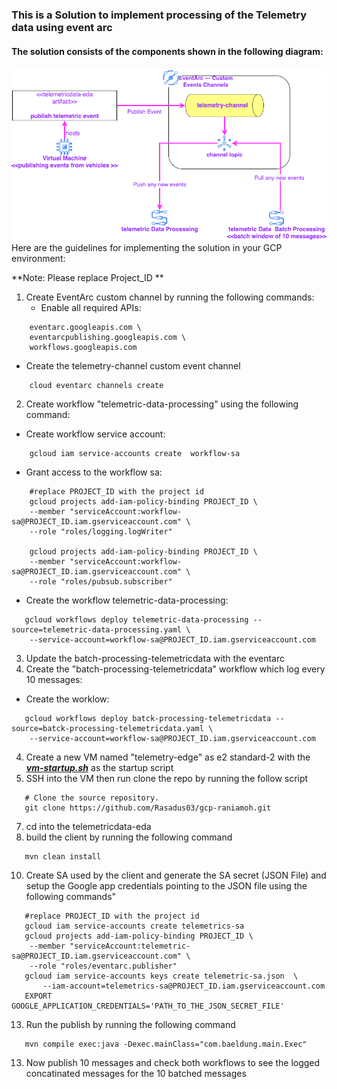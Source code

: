 ### This is a Solution to implement  processing of the Telemetry data  using event arc
#### The solution consists of the components shown in the following diagram:
![solution high level blueprint](Telemetric-data-processing.png)
Here are the guidelines for implementing the solution in your GCP environment:

**Note: Please replace Project_ID **

1. Create EventArc custom channel  by running the following commands:
   - Enable all required APIs:
``` gcloud services enable  \
    eventarc.googleapis.com \
    eventarcpublishing.googleapis.com \
    workflows.googleapis.com
   ```
- Create the telemetry-channel custom event channel
```
    cloud eventarc channels create 
```
2. Create workflow "telemetric-data-processing" using the following command:
- Create workflow service account:
```
    gcloud iam service-accounts create  workflow-sa
```
- Grant access to the workflow sa:
```
    #replace PROJECT_ID with the project id
    gcloud projects add-iam-policy-binding PROJECT_ID \
    --member "serviceAccount:workflow-sa@PROJECT_ID.iam.gserviceaccount.com" \
    --role "roles/logging.logWriter"
    
    gcloud projects add-iam-policy-binding PROJECT_ID \
    --member "serviceAccount:workflow-sa@PROJECT_ID.iam.gserviceaccount.com" \
    --role "roles/pubsub.subscriber"
```
- Create the workflow telemetric-data-processing:
```
   gcloud workflows deploy telemetric-data-processing --source=telemetric-data-processing.yaml \
    --service-account=workflow-sa@PROJECT_ID.iam.gserviceaccount.com
```
3. Update the batch-processing-telemetricdata with the eventarc 
4. Create the "batch-processing-telemetricdata" workflow which log every 10 messages:
- Create the worklow:
```
   gcloud workflows deploy batck-processing-telemetricdata --source=batck-processing-telemetricdata.yaml \
    --service-account=workflow-sa@PROJECT_ID.iam.gserviceaccount.com
```
4. Create a new VM named "telemetry-edge" as e2 standard-2 with the  ***[vm-startup.sh](vm-startup.sh)*** as the startup script
5. SSH into the VM then run clone the repo by running the follow script
```
   # Clone the source repository.
   git clone https://github.com/Rasadus03/gcp-raniamoh.git
```
7. cd into the telemetricdata-eda
8. build the client by running the following command
```
   mvn clean install
```
10. Create SA used by the client and generate the SA secret (JSON File) and setup the Google app credentials pointing to the JSON file using the following commands"
```
   #replace PROJECT_ID with the project id
   gcloud iam service-accounts create telemetrics-sa
   gcloud projects add-iam-policy-binding PROJECT_ID \
    --member "serviceAccount:telemetric-sa@PROJECT_ID.iam.gserviceaccount.com" \
    --role "roles/eventarc.publisher"
   gcloud iam service-accounts keys create telemetric-sa.json  \
       --iam-account=telemetrics-sa@PROJECT_ID.iam.gserviceaccount.com
   EXPORT GOOGLE_APPLICATION_CREDENTIALS='PATH_TO_THE_JSON_SECRET_FILE'
```
13. Run the publish by running the following command
```
   mvn compile exec:java -Dexec.mainClass="com.baeldung.main.Exec"
```
13. Now publish 10 messages and check both workflows to see the logged concatinated messages for the 10 batched messages 
